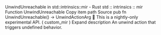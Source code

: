 UnwindUnreachable in std::intrinsics::mir - Rust
std
::
intrinsics
::
mir
Function
UnwindUnreachable
Copy item path
Source
pub fn UnwindUnreachable() ->
UnwindActionArg
🔬
This is a nightly-only experimental API. (
custom_mir
)
Expand description
An unwind action that triggers undefined behavior.